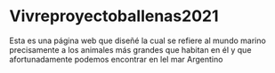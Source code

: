 # Vivreproyectoballenas2021
Esta es una página web que diseñé la cual se refiere al mundo marino precisamente a los animales más grandes que habitan en él y que afortunadamente podemos encontrar en lel mar Argentino
